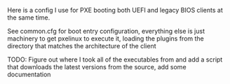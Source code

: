 Here is a config I use for PXE booting both UEFI and legacy BIOS clients at the same time.

See common.cfg for boot entry configuration, everything else is just machinery to get pxelinux to execute it, loading the plugins from the directory that matches the architecture of the client

TODO: Figure out where I took all of the executables from and add a script that downloads the latest versions from the source, add some documentation
